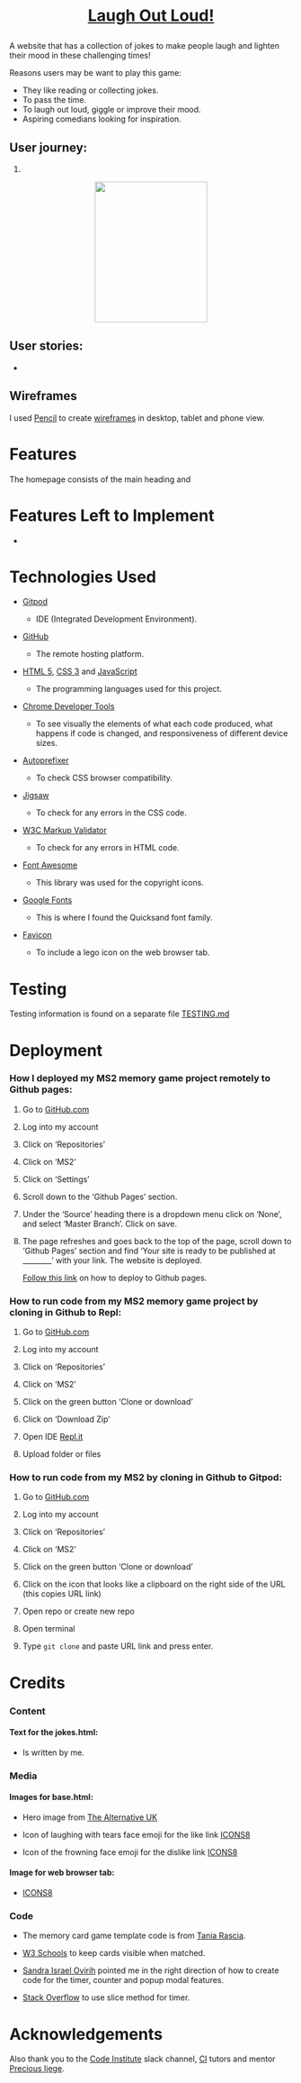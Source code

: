 # <p align="center">[Laugh Out Loud!](https://karzuin.github.io/jokes_library_MS3/)</p>

A website that has a collection of jokes to make people laugh and lighten their mood in these challenging times! 

Reasons users may be want to play this game:
- They like reading or collecting jokes. 
- To pass the time. 
- To laugh out loud, giggle or improve their mood. 
- Aspiring comedians looking for inspiration.

## User journey:
1.

<p align="center"><img width="200" height="250" src="readme-images/homepage.png"></p>

## User stories:

- 

## Wireframes
I used [Pencil](https://pencil.evolus.vn/) to create [wireframes](https://github.com/karzuin/jokes_library_MS3/tree/master/wireframes) in desktop, tablet and phone view.

# Features

The homepage consists of the main heading and 

# Features Left to Implement

-

# Technologies Used

- [Gitpod](https://gitpod.io/) 
  - IDE (Integrated Development Environment).

- [GitHub](github.com/) 
  - The remote hosting platform. 

- [HTML 5](https://en.wikipedia.org/wiki/HTML5), [CSS 3](https://en.wikipedia.org/wiki/Cascading_Style_Sheets) and 
[JavaScript](https://www.javascript.com/)
  - The programming languages used for this project.

- [Chrome Developer Tools](https://developers.google.com/web/tools/chrome-devtools) 
  - To see visually the elements of what each code produced, what happens if code is changed, and responsiveness of different device sizes.

- [Autoprefixer](https://autoprefixer.github.io/)
  - To check CSS browser compatibility.

- [Jigsaw](https://jigsaw.w3.org/css-validator) 
  - To check for any errors in the CSS code.

- [W3C Markup Validator](https://validator.w3.org/) 
  - To check for any errors in HTML code.

- [Font Awesome](https://fontawesome.com/) 
  - This library was used for the copyright icons.

- [Google Fonts](https://fonts.google.com/) 
  - This is where I found the Quicksand font family.

- [Favicon](https://favicon.io) 
  - To include a lego icon on the web browser tab.

# Testing 
Testing information is found on a separate file [TESTING.md](TESTING.md)

# Deployment

  
### How I deployed my MS2 memory game project remotely to Github pages:

1. Go to [GitHub.com](https://github.com/)

2. Log into my account

3. Click on ‘Repositories’

4. Click on ‘MS2’

5. Click on ‘Settings’

6. Scroll down to the ‘Github Pages’ section.

7. Under the ‘Source’ heading there is a dropdown menu click on ‘None’, and select ‘Master Branch’. Click on save.

8. The page refreshes and goes back to the top of the page, scroll down to ‘Github Pages’ section and find ‘Your site is ready to be published at ________’ with your link. The website is deployed.

   [Follow this link](https://docs.github.com/en/free-pro-team@latest/github/working-with-github-pages/configuring-a-publishing-source-for-your-github-pages-site)
on how to deploy to Github pages.

### How to run code from my MS2 memory game project by cloning in Github to Repl:

1. Go to [GitHub.com](https://github.com/)

2. Log into my account

3. Click on ‘Repositories’

4. Click on ‘MS2’

5. Click on the green button ‘Clone or download’

6. Click on ‘Download Zip’

7. Open IDE [Repl.it](https://repl.it/)

8. Upload folder or files

### How to run code from my MS2 by cloning in Github to Gitpod:

1. Go to [GitHub.com](https://github.com/)

2. Log into my account

3. Click on ‘Repositories’

4. Click on ‘MS2’

5. Click on the green button ‘Clone or download’

6. Click on the icon that looks like a clipboard on the right side of the URL (this copies URL link)

7. Open repo or create new repo

8. Open terminal

9. Type `git clone` and paste URL link and press enter.

# Credits

### Content

#### Text for the jokes.html:

- Is written by me.

### Media

#### Images for base.html:

- Hero image from [The Alternative UK](https://www.thealternative.org.uk/dailyalternative/2019/2/22/laughter-and-politics)

- Icon of laughing with tears face emoji for the like link [ICONS8](https://icons8.com/icons/set/laughing-emoji)

- Icon of the frowning face emoji for the dislike link [ICONS8](https://icons8.com/icons/set/frowning-emoji)

#### Image for web browser tab:

- [ICONS8](https://icons8.com/icons/set/lego)

### Code

- The memory card game template code is from [Tania Rascia](https://www.taniarascia.com/how-to-create-a-memory-game-super-mario-with-plain-javascript/).

- [W3 Schools](https://www.w3schools.com/css/css3_3dtransforms.asp) to keep cards visible when matched.

- [Sandra Israel Ovirih](https://scotch.io/tutorials/how-to-build-a-memory-matching-game-in-javascript) pointed me in the right direction of how to create code for 
the timer, counter and popup modal features.

- [Stack Overflow](https://stackoverflow.com/questions/952924/javascript-chop-slice-trim-off-last-character-in-string) 
to use slice method for timer.


# Acknowledgements

Also thank you to the [Code Institute](https://codeinstitute.net/) slack channel, [CI](https://codeinstitute.net/) tutors and mentor [Precious Ijege](https://www.linkedin.com/in/precious-ijege-908a00168/).
